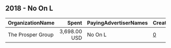 ## 2018 - No On L 
|OrganizationName|Spent|PayingAdvertiserNames|CreativeUrls|Impressions|Genders|AgeBrackets|CountryCodes|BillingAddresses|CandidateBallotInformation|
|:---|---:|:---|:---|---:|:---|:---|:---|:---|:---|
|The Prosper Group|3,698.00 USD|No On L|[0](https://www.snap.com/political-ads/asset/818ae4783edd7cbf1a45d3707641a2a5409dd8114fffbc3e244f9acc5c0b138c?mediaType=mp4)|573,475||18+|united states|"435 E. Main,Greenwood,46143,US"||
